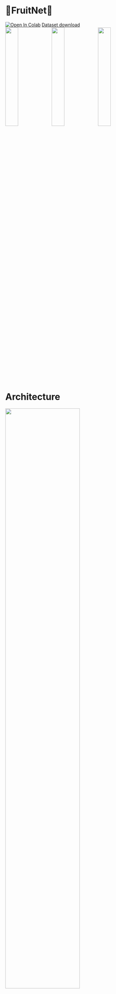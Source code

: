 # 🍌FruitNet🥝
<a href="https://colab.research.google.com/drive/1uEmHVAXZre1hUgqMokzmeYIpcVnuSEQ8?usp=sharing" target="_blank"><img src="https://colab.research.google.com/assets/colab-badge.svg" alt="Open In Colab"></a> <a href="https://3a7b1c50-c094-442d-9a2b-ec7d86e02c7c.selstorage.ru/data.zip">Dataset download</a><br>
<img src="https://i.imgur.com/7caMCIJ.png" width=28%>
<img src="https://i.imgur.com/fhQqzPu.png" width=28%>
<img src="https://i.imgur.com/jAI0GXW.png" width=28%> <br>
# Architecture
<img src="https://github.com/shershunov/FruitNet/assets/71601841/46511155-c311-462e-a83e-f27e97c8bd04" width=68%>
